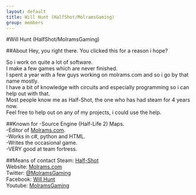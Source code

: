 ```yaml
---
layout: default
title: Will Hunt (HalfShot/MolramsGaming)
group: members
---
```


#Will Hunt (HalfShot/MolramsGaming)

##About
Hey, you right there. You clicked this for a reason i hope?

So i work on quite a lot of software.  
I make a few games which are never finished.  
I spent a year with a few guys working on molrams.com and so i go by that name mostly.  
I have a bit of knowledge with circuits and especially programming so i can help out with that.  
Most people know me as Half-Shot, the one who has had steam for 4 years now.  
Feel free to help out on any of my projects, i could use the help.


##Known for
-Source Engine (Half-Life 2) Maps.  
-Editor of [Molrams.com](http://molrams.com).  
-Works in c#, python and HTML.  
-Writes the occasional game.  
-VERY good at team fortress.  

##Means of contact
Steam: [Half-Shot](http://steamcommunity.com/id/half-shot)  
Website: [Molrams.com](http://molrams.com)  
Twitter: [@MolramsGaming](https://twitter.com/#!/MolramsGaming)  
Facebook: [Will Hunt](http://www.facebook.com/olhalfshot)  
Youtube: [MolramsGaming](http://www.youtube.com/user/MolramsGaming)  